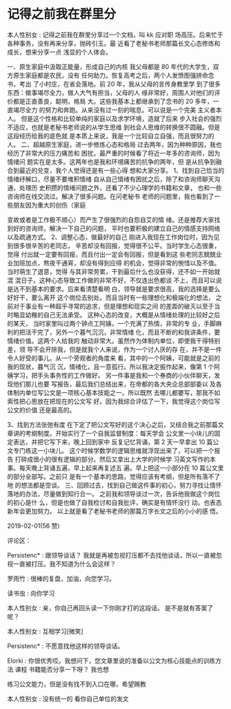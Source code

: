 # 记得之前我在群里分

本人性别女 : 记得之前我在群里分享过一个文档，叫 kk 应对职 场高压。后来忙于各种事务，没有再来分享，抛砖引玉。最 近看了老秘书老师那篇长文心态修炼和成长，想来分享一点 浅显的个人体会。

一、原生家庭中汲取正能量，形成自己的内核 我父母都是 80 年代的大学生，双方原生家庭都是农民，没有 任何助力。恢复高考之后，两个人发愤图强拼命念书，考出 了小村庄，在省会落地。前 20 年，我从父母的言传身教里学 到了很多东西：做事竭尽全力，做人大气有担当，父母的人 缘非常好，周围人对他们的评价都是正直善良，聪明，格局 大。这些我基本上都继承到了念书的 20 多年，一直竭尽全力 的努力和奔跑。从来没有过一刻的喘息。可以说是一个完美 主义者本人。 但是这个性格和比较单纯的家庭以及求学环境，造就了后来 步入社会的强烈不适应，也就是老秘书老师说的从学生思维 到社会人思维的转换很不圆融。但是这段经历给我的底色就 是本质上来说，我是一个比较自立自强，而且很努力的人。 二、超越原生家庭，进一步修炼心态和格局 过去两年，因为种种原因，我也经历了非常大的压力痛苦和 困扰，最严重的时候看了将近一年多的咨询师，因为情绪问 题实在是太多。这两年也是我和环境痛苦的抗争的两年，但 是从抗争到融合到最近的兑变，我个人觉得还是有一些心得 想和大家分享。 1、找到自己恰当的情绪纾解口，尽量不要堆积情绪 自从自己情绪有困扰之后，除了和咨询师聊天沟通，处理历 史积攒的情绪问题之外，还看了不少心理学的书籍和文章， 也和一些咨询师在线交流过。解决了很多问题。在问老秘书 老师的问题里，我也看到了一些朋友因为重大的创伤（家庭

变故或者是工作极不顺心）而产生了很强烈的自怨自艾的情 绪。还是推荐大家找到好的咨询师，解决一下自己的问题， 平时也要积极的建立自己的情感支持网络以及疏通方式。 2、调整心态，做最好的自己 刚进入我现在工作岗位时，因为见到很多很辛苦的老同志， 辛苦却没有回报，觉得很不公平。当时学生心态很重，觉得 付出就一定要有回报，而且付出一定会有回报，但是看到这 些老同志兢兢业业加班加点，熬夜干通宵，却没有得到应得 的机会，觉得非常的惋惜以及不值。当时萌生了退意，觉得 与其非常劳累，干到最后什么也没获得，还不如一开始就混 混日子。这种心态导致工作做的非常不好，不仅连出色都谈 不上，而且可以说是达不到基本的要求。后来看清楚看明 白，领导就是要求很高，我的选择是要么好好干，要么离开 这个岗位去别处。而且当时有一些理想化和极端化的想法， 之前对于事业有一种超乎寻常的追求，但是理想和现实之间 的差距的破灭以至于当时略显幼稚的自己无法承受。 这种心态的改变，大概是从情绪处理的比较好之后的某天， 当时家里叫过两个钟点工阿姨，一个充满了热情，非常的专 业，手脚麻利的把活干完了，另外一个暮气沉沉，非常情绪 化，而且不断的和我讲条件，要情绪价值。这两个人给我的 触动非常大。虽然作为体制内单位，即使我干得特别差，领 导不会开除我，但是就我个人来说，作为一个讨人厌的存 在，并不是一件令人好受的事儿。从一个旁观者的角度来 看，其中的一个阿姨，可能就是之前的我的现状，暮气沉 沉，情绪化，且一意孤行。所以我决定振作起来，像第 1 个阿 姨学习，把手头事务性的工作做好。 另一件事是我和一个券商的小伙伴聊天，发现他们那儿也要 写报告，最后我们总结出来，在帝都的各大央企总部部委以 及各体制内单位写公文是一项核心基本技能之一。所以既然 去哪儿都要写，那我不如索性把心思放在把现在的公文写 好。因为我综合评估了一下，我觉得这个岗位写公文的价值 还是最高的。

3、找到方法张弛有度 在下定了把公文写好的这个决心之后，又结合我之前那篇文 章讲的考纲制度。开始实行了一个自我监督制度：每天学会 公文里一小块儿的固定表达，并把它写下来，晚上回到家中 反复记忆背诵，第 2 天一早拿出 10 篇公文专门练这一小块儿。 这个时候学数学的逻辑思维就浮现出来了，可以把一个报告 打碎成很小的很有逻辑的部分。然后又拿出上大学的时候学 习英文写作的本事。每天晚上背诵五遍，早上起来再复述五 遍。早上把这一小部分在 10 篇公文里的部分全部写。之前只 是有一个基本的思路，觉得应该有考纲，但是所有落不了地 的想法都是空谈。 三、回顾过去，找到自己做这件事的初心，努力寻找让情怀 落地的办法，尽量做到知行合一。 之前我和领导谈过一次，告诉他我做这个岗位的初心是什 么，但是也做了自我检讨和自我批评，确实是有情怀没行 动。也表态新年会更加努力。 以上就是看了老秘书老师的那篇万字长文之后的小小的感 悟。

2019-02-01(56 赞)

评论区：

Persistenc* : 跟领导谈话？ 我就是再被忽视打压都不去找他谈话，所以一直被忽视一直被打压。我不知道为什么会这样？

罗雨竹 : 很棒的复盘，加油，向您学习。

读书虫 : 向你学习

本人性别女 : 亲，你自己再回头读一下你刚才打的这段话。 是不是就有答案了呢？

本人性别女 : 互相学习[微笑]

Persistenc* : 不愿意找他这样的领导谈话。

Elorki : 你很优秀哎。我想问下，您文章里说的准备以公文为核心技能点的训练方法 课程 书籍能否分享一下呀？ 我也想

练习公文能力，但是没有找不到入口在哪，希望赐教

本人性别女 : 没有统一的 看你自己单位的发文